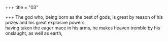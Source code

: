 +++
title = "03"

+++
The god who, being born as the best of gods, is great by reason of his  prizes and his great explosive powers,  
having taken the eager mace in his arms, he makes heaven tremble by his  onslaught, as well as earth,  